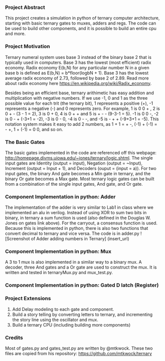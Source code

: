 ### Project Abstract
This project creates a simulation in python of ternary computer architecture, starting with basic ternary gates to muxes, adders and regs. The code can be used to build other components, and it is possible to build an entire cpu and more. 

### Project Motivation
Ternary numeral system uses base 3 instead of the binary base 2 that is typically used in computers. Base 3 has the lowest (most efficient) radix economy. Radix economy E(b,N) for any particular number N in a given base b is defined as E(b,N) = b*floor(logbN + 1). Base 3 has the lowest average radix economy of 2.73, followed by base 2 of 2.89. Read more about radix economy here https://en.wikipedia.org/wiki/Radix_economy.

Besides being an efficient base, ternary arithimetic has easy addition and multiplication with negative numbers. If we use -1, 0 and 1 as the three possible value for each trit (the ternary bit), 1 represents a positive (+), -1 represents a negative (-) and 0 represents zero. For example, 1 is 0 0 + , 2 is 0 + - (3 - 1 = 2), 3 is 0 + 0, 4 is 0 + + and 5 is + - - (9-3-1 = 5). -1 is 0 0 -, -2 is 0 - + (-3+1 = -2), -3 is 0 - 0, -4 is 0 - -, and -5 is - + + (-9+3+1 = -5).
This notation system makes it easy to add 2 numbers, as 1 + 1 = + -, (-1) + (-1) = - +, 1 + (-1) = 0 0, and so on. 

### The Basic Gates
The basic gates implemented in the code are referenced off this webpage: http://homepage.divms.uiowa.edu/~jones/ternary/logic.shtml. The single input gates are Identity (output = input), Negation (output = ~Input), Increment (output = Input + 1), and Decoders (ouput = (input = a)). For two input gates, the binary And gate becomes a Min gate in ternary, and the binary Or gate becomes a Max gate. Most ternary logic gates can be built from a combination of the single input gates, And gate, and Or gate.    

### Component Implementation in python: Adder
The implementation of the adder is very similar to Lab1 in class where we implemented an alu in verilog. Instead of using XOR to sum two bits in binary, in ternary a sum function is used (also defined in the Douglas W. Jones on gates link above). For the carryout, a consensus function is used. Because this is implemented in python, there is also two functions that convert decimal to ternary and vice versa. The code is in adder.py
![Screenshot of Adder adding numbers in Ternary] (insert_url)

### Component Implementation in python: Mux
A 3 to 1 mux is also implemented in a similar way to a binary mux. A decoder, three And gates and a Or gate are used to construct the mux. It is written and tested in ternaryMux.py and mux_test.py. 

### Component Implementation in python: Gated D latch (Register)


### Project Extensions
1. Add Delay modeling to each gate and component.
2. Build a story telling by converting letters to ternary, and incrementing the story line using the oscillator and mux. 
3. Build a ternary CPU (including building more components)

### Credits
Most of gates.py and gates_test.py are written by @mtkwock. These two files are copied from his repository: https://github.com/mtkwock/ternary 
